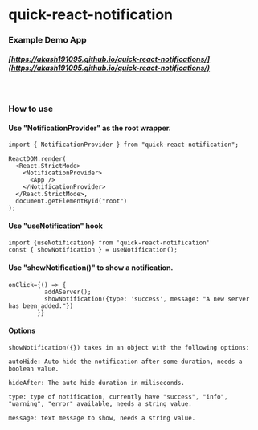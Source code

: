 # quick-react-notification

### Example Demo App

##### [https://akash191095.github.io/quick-react-notifications/](https://akash191095.github.io/quick-react-notifications/)

<br>

### How to use

#### Use "NotificationProvider" as the root wrapper.

```
import { NotificationProvider } from "quick-react-notification";

ReactDOM.render(
  <React.StrictMode>
    <NotificationProvider>
      <App />
    </NotificationProvider>
  </React.StrictMode>,
  document.getElementById("root")
);
```

#### Use "useNotification" hook

```
import {useNotification} from 'quick-react-notification'
const { showNotification } = useNotification();
```

#### Use "showNotification()" to show a notification.

```
onClick={() => {
          addAServer();
          showNotification({type: 'success', message: "A new server has been added."})
        }}
```

#### Options

```
showNotification({}) takes in an object with the following options:

autoHide: Auto hide the notification after some duration, needs a boolean value.

hideAfter: The auto hide duration in miliseconds.

type: type of notification, currently have "success", "info", "warning", "error" available, needs a string value.

message: text message to show, needs a string value.
```
